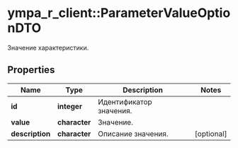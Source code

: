 # ympa_r_client::ParameterValueOptionDTO

Значение характеристики.

## Properties
Name | Type | Description | Notes
------------ | ------------- | ------------- | -------------
**id** | **integer** | Идентификатор значения. | 
**value** | **character** | Значение. | 
**description** | **character** | Описание значения. | [optional] 


